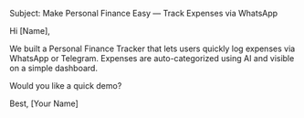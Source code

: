 Subject: Make Personal Finance Easy — Track Expenses via WhatsApp

Hi [Name],

We built a Personal Finance Tracker that lets users quickly log expenses via WhatsApp or Telegram. Expenses are auto-categorized using AI and visible on a simple dashboard.

Would you like a quick demo?

Best,
[Your Name]
